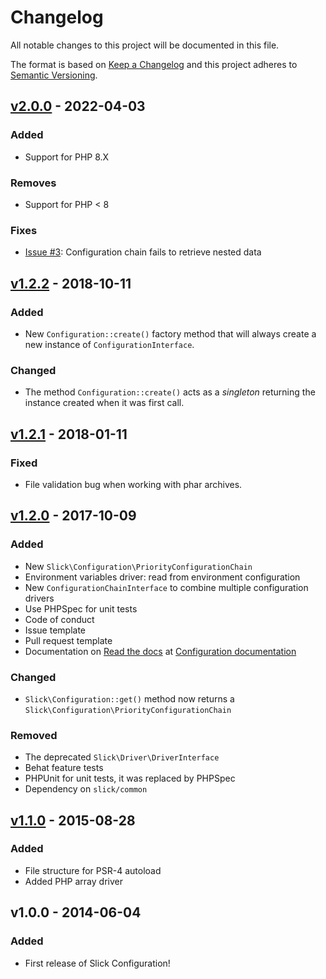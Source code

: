 # Changelog

All notable changes to this project will be documented in this file.

The format is based on [Keep a Changelog](http://keepachangelog.com/en/1.0.0/)
and this project adheres to [Semantic Versioning](http://semver.org/spec/v2.0.0.html).

## [v2.0.0] - 2022-04-03
### Added
- Support for PHP 8.X
### Removes
- Support for PHP < 8
### Fixes
- [Issue #3](https://github.com/slickframework/configuration/issues/3): Configuration chain fails to retrieve nested data

## [v1.2.2] - 2018-10-11
### Added
- New `Configuration::create()` factory method that will always create a new instance
  of `ConfigurationInterface`.
### Changed
- The method `Configuration::create()` acts as a _singleton_ returning the instance created
  when it was first call. 

## [v1.2.1] - 2018-01-11
### Fixed
- File validation bug when working with phar archives.

## [v1.2.0] - 2017-10-09
### Added
- New `Slick\Configuration\PriorityConfigurationChain`
- Environment variables driver: read from environment configuration
- New `ConfigurationChainInterface` to combine multiple configuration drivers
- Use PHPSpec for unit tests 
- Code of conduct
- Issue template
- Pull request template
- Documentation on [Read the docs](https://readthedocs.org/) at [Configuration documentation](http://configuration.slick-framework.com)

### Changed
- `Slick\Configuration::get()` method now returns a `Slick\Configuration\PriorityConfigurationChain`

### Removed
- The deprecated `Slick\Driver\DriverInterface`
- Behat feature tests
- PHPUnit for unit tests, it was replaced by PHPSpec
- Dependency on `slick/common`

## [v1.1.0] - 2015-08-28
### Added
- File structure for PSR-4 autoload
- Added PHP array driver

## v1.0.0 - 2014-06-04 
### Added
- First release of Slick Configuration!

[Unreleased]: https://github.com/slickframework/configuration/compare/v2.0.0...HEAD
[v2.0.0]: https://github.com/slickframework/configuration/compare/v1.2.2...v2.0.0
[v1.2.2]: https://github.com/slickframework/configuration/compare/v1.2.1...v1.2.2
[v1.2.1]: https://github.com/slickframework/configuration/compare/v1.2.0...v1.2.1
[v1.2.0]: https://github.com/slickframework/configuration/compare/v1.1.0...v1.2.0
[v1.1.0]: https://github.com/slickframework/configuration/compare/v1.0.0...v1.1.0
